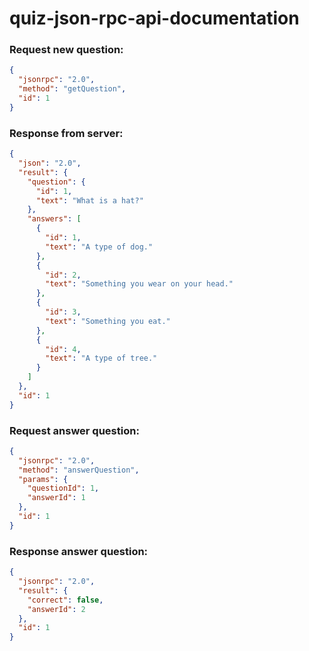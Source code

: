 # quiz-json-rpc-api-documentation

### Request new question:

```json
{
  "jsonrpc": "2.0",
  "method": "getQuestion",
  "id": 1
}
```

### Response from server:

```json
{
  "json": "2.0",
  "result": {
    "question": {
      "id": 1,
      "text": "What is a hat?"
    },
    "answers": [
      {
        "id": 1,
        "text": "A type of dog."
      },
      {
        "id": 2,
        "text": "Something you wear on your head."
      },
      {
        "id": 3,
        "text": "Something you eat."
      },
      {
        "id": 4,
        "text": "A type of tree."
      }
    ]
  },
  "id": 1
}
```

### Request answer question:

```json
{
  "jsonrpc": "2.0",
  "method": "answerQuestion",
  "params": {
    "questionId": 1,
    "answerId": 1
  },
  "id": 1
}
```

### Response answer question:

```json
{
  "jsonrpc": "2.0",
  "result": {
    "correct": false,
    "answerId": 2
  },
  "id": 1
}
```